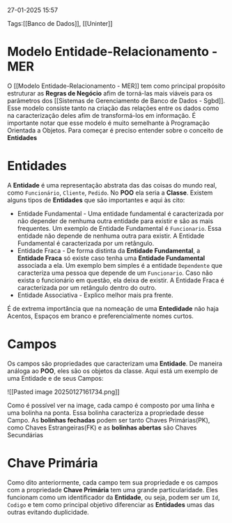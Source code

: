 27-01-2025 15:57

Tags:[[Banco de Dados]], [[Uninter]]

# Modelo Entidade-Relacionamento - MER

O [[Modelo Entidade-Relacionamento - MER]] tem como principal propósito estruturar as **Regras de Negócio** afim de torná-las mais viáveis para os parâmetros dos [[Sistemas de Gerenciamento de Banco de Dados - Sgbd]]. Esse modelo consiste tanto na criação das relações entre os dados como na caracterização deles afim de transformá-los em informação. É importante notar que esse modelo é muito semelhante à Programação Orientada a Objetos. Para começar é preciso entender sobre o conceito de **Entidades**

# Entidades

A **Entidade** é uma representação abstrata das das coisas do mundo real, como `Funcionário`, `Cliente`, `Pedido`. No **POO** ela seria a **Classe**. Existem alguns tipos de **Entidades** que são importantes e aqui às cito:

+ Entidade Fundamental - Uma entidade fundamental é caracterizada por não depender de nenhuma outra entidade para existir e são as mais frequentes. Um exemplo de Entidade Fundamental é `Funcionario`. Essa entidade não depende de nenhuma outra para existir. A Entidade Fundamental é caracterizada por um retângulo.
+ Entidade Fraca - De forma distinta da **Entidade Fundamental**, a **Entidade Fraca** só existe caso tenha uma **Entidade Fundamental** associada a ela. Um exemplo bem simples é a entidade `Dependente` que caracteriza uma pessoa que depende de um `Funcionario`. Caso não exista o funcionário em questão, ela deixa de existir. A Entidade Fraca é caracterizada por um retângulo dentro do outro.
+ Entidade Associativa - Explico melhor mais pra frente.

É de extrema importância que na nomeação de uma **Entedidade** não haja Acentos, Espaços em branco e preferencialmente nomes curtos.

# Campos

Os campos são propriedades que caracterizam uma **Entidade**. De maneira análoga ao **POO**, eles são os objetos da classe. Aqui está um exemplo de uma Entidade e de seus Campos:

![[Pasted image 20250127161734.png]]

Como é possível ver na image, cada campo é composto por uma linha e uma bolinha na ponta. Essa bolinha caracteriza a propriedade desse Campo. As **bolinhas fechadas** podem ser tanto Chaves Primárias(PK), como Chaves Estrangeiras(FK) e as **bolinhas abertas** são Chaves Secundárias

# Chave Primária

Como dito anteriormente, cada campo tem sua propriedade e os campos com a propriedade **Chave Primária** tem uma grande particularidade. Eles funcionam como um identificador da **Entidade**, ou seja, podem ser um `Id`, `Codigo` e tem como principal objetivo diferenciar as **Entidades** umas das outras evitando duplicidade.
